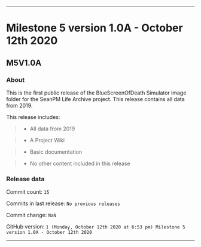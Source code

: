 
***

# Milestone 5 version 1.0A - October 12th 2020

## M5V1.0A

### About

This is the first public release of the BlueScreenOfDeath Simulator image folder for the SeanPM Life Archive project. This release contains all data from 2019.

This release includes:

> * All data from 2019

> * A Project Wiki

> * Basic documentation

> * No other content included in this release

### Release data

Commit count: `15`

Commits in last release: `No previous releases`

Commit change: `NaN`

GitHub version: `1 (Monday, October 12th 2020 at 6:53 pm) Milestone 5 version 1.0A - October 12th 2020`

***
